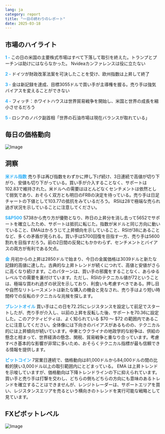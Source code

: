 ```yaml
---
lang: ja
category: report
title: "一日の終わりのレポート"
date: 2025-03-18
---
```



<h2>市場のハイライト</h2>
<strong style="color: #2caef7;">1 - </strong> この日の米国の主要株式市場はすべて下落して取引を終えた。トランプとプーチンは助けにはならなかった。 Nvideaカンファレンスは役に立たない

<strong style="color: #2caef7;">2 - </strong> ドイツが財政改革法案を可決したことを受け、欧州指数は上昇して終了

<strong style="color: #2caef7;">3 - </strong> 金は新記録を達成、目標3055ドルで買い手が主導権を握る。売り手は強気バイアスを変えることができない

<strong style="color: #2caef7;">4 - </strong> フィッチ：ホワイトハウスは世界貿易戦争を開始し、米国と世界の成長を縮小させるだろう

<strong style="color: #2caef7;">5 - </strong> ロシアのノバク副首相「世界の石油市場は現在バランスが取れている」



<h2>毎日の価格動向</h2>
<img src="https://markleighedu.github.io/img/Mar-2025/18-Mar-2025/price.jpg" alt="Image"/>

<h2>洞察</h2>
<strong style="color: #2caef7;">米ドル指数</strong> 売り手は再び指数をわずかに押し下げ続け、3日連続で高値が切り下がり、安値も切り下がっている。買い手が介入することなく、サポートは102.83で維持された。米ドルへの需要はほとんどなくセンチメントは依然として弱気であり、おそらく双方とも明日のFRBの決定を待っている。売り手は日足チャートの下値として103.77の抵抗をみているだろう。 RSIは28で極端な売られ過ぎ状況を示していることに注意してください。 

<strong style="color: #2caef7;">S&P500</strong> 5738から売り方が優勢となり、昨日の上昇分を消し去って5652でサポートを確立したため、サポートは抵抗に転じた。指数が米ドルと同じ方向に動いていること、EMAはかろうじて上昇傾向を示していること、RSIが38にあることなど、多くの矛盾が見られる。買い手は5700回復を目指す一方、売り手は5600割れを目指すだろう。前の2日間の反発にもかかわらず、センチメントとバイアスの両方が有利である欠点。 

<strong style="color: #2caef7;">金</strong> 月初からの上昇は2850ドルで始まり、今日の金属価格は3039ドルと新たな記録的高値に達した。古典的な上昇トレンドが続くにつれて、高値と安値がさらに高くなり続けます。このパターンは、買い手の邪魔をすることなく、あらゆるレベルでの需要を裏付けています。ただし、RSIのテクニカル値が72ということは、極端な買われ過ぎの状況を示しており、利食いも考慮すべきである。押し目や自然なリトレースメントは新たな購入の機会と見なされ、売り手はより短い時間枠での反転のテクニカルな兆候を探します。 

<strong style="color: #2caef7;">ブレントオイル</strong> 買い手はこの日を72.25にレジスタンスを設定して前足でスタートしたが、売り手が介入し、以前の上昇を反転した後、サポートを70.36に設定した。このアクティビティは、よく知られている $70 ～ $72 の範囲内であることに注意してください。全体像には下向きのバイアスがあるものの、テクニカル的には上昇傾向が続いています。中東とウクライナの地政学的な紛争は、供給の懸念と相まって、世界経済の懸念、関税、貿易戦争と重なり合っています。考慮すべき基本的な影響が非常に多いため、おそらくテクニカル指標が最も信頼できる情報を提供します。   

<strong style="color: #2caef7;">ビットコイン</strong> 7営業日連続で、価格動向は81,000ドルから84,000ドルの間の比較的狭い3,000ドル以上の取引範囲内にとどまっている。 EMA は上昇トレンドを示唆していますが、価格動向は下降トレンドラインの下に抑えられています。買い手と売り手は打撃を交わし、どちらの側もどちらの方向にも意味のあるトレンドを確立することはできませんが、レンジトレーダーは、サポートエリアを買い、レジスタンスエリアを売るという横向きのトレンドを実行可能な戦略として見ています。



<h2>FXピボットレベル</h2>
<img src="https://markleighedu.github.io/img/Mar-2025/18-Mar-2025/pivot.jpg" alt="Image"/>